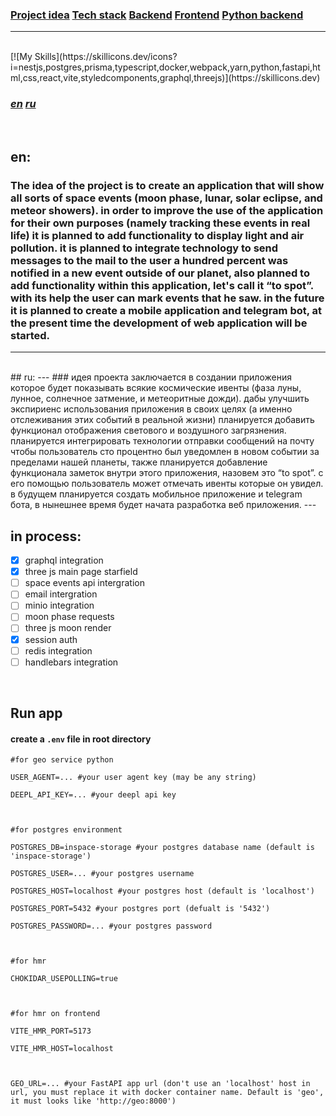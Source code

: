 ### <a></a><a></a><a></a><a href="#idea">Project idea</a> <a href="#stack">Tech stack</a> <a href="backend_docs">Backend</a> <a href="#frontend">Frontend</a> <a href="#fastapi">Python backend</a>

---

<br id="stack">
[![My Skills](https://skillicons.dev/icons?i=nestjs,postgres,prisma,typescript,docker,webpack,yarn,python,fastapi,html,css,react,vite,styledcomponents,graphql,threejs)](https://skillicons.dev)

### **_<a href="#en_idea">en</a> <a href="ru_idea">ru</a>_**

<br id="en_idea">

## en:

### The idea of the project is to create an application that will show all sorts of space events (moon phase, lunar, solar eclipse, and meteor showers). in order to improve the use of the application for their own purposes (namely tracking these events in real life) it is planned to add functionality to display light and air pollution. it is planned to integrate technology to send messages to the mail to the user a hundred percent was notified in a new event outside of our planet, also planned to add functionality within this application, let's call it “to spot”. with its help the user can mark events that he saw. in the future it is planned to create a mobile application and telegram bot, at the present time the development of web application will be started.

---

<br id="ru_idea">
## ru:
---
### идея проекта заключается в создании приложения которое будет показывать всякие космические ивенты (фаза луны, лунное, солнечное затмение, и метеоритные дожди). дабы улучшить экспириенс использования приложения в своих целях (а именно отслеживания этих событий в реальной жизни) планируется добавить функционал отображения светового и воздушного загрязнения. планируется интегрировать технологии отправки сообщений на почту чтобы пользователь сто процентно был уведомлен в новом событии за пределами нашей планеты, также планируется добавление функционала заметок внутри этого приложения, назовем это “to spot”. с его помощью пользователь может отмечать ивенты которые он увидел. в будущем планируется создать мобильное приложение и telegram бота, в нынешнее время будет начата разработка веб приложения.
---

<br id="in_process">

## in process:

- [x] graphql integration
- [x] three js main page starfield
- [ ] space events api intergration
- [ ] email intergration
- [ ] minio integration
- [ ] moon phase requests
- [ ] three js moon render
- [x] session auth
- [ ] redis integration
- [ ] handlebars integration

<br id="run_app">

## Run app

#### create a `.env` file in root directory

```.env
#for geo service python

USER_AGENT=... #your user agent key (may be any string)

DEEPL_API_KEY=... #your deepl api key



#for postgres environment

POSTGRES_DB=inspace-storage #your postgres database name (default is 'inspace-storage')

POSTGRES_USER=... #your postgres username

POSTGRES_HOST=localhost #your postgres host (default is 'localhost')

POSTGRES_PORT=5432 #your postgres port (defualt is '5432')

POSTGRES_PASSWORD=... #your postgres password



#for hmr

CHOKIDAR_USEPOLLING=true



#for hmr on frontend

VITE_HMR_PORT=5173

VITE_HMR_HOST=localhost



GEO_URL=... #your FastAPI app url (don't use an 'localhost' host in url, you must replace it with docker container name. Default is 'geo', it must looks like 'http://geo:8000')
```
